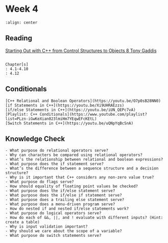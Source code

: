 # Week 4

```{image} https://miro.medium.com/proxy/1*88Si3_5QAE_T-LZOTzQgeg.png
:align: center
```

## Reading

[Starting Out with C++ from Control Structures to Objects 8 Tony Gaddis](https://github.com/JiaRuiShao/CPP/blob/master/Starting%20Out%20with%20C%2B%2B%20from%20Control%20Structures%20to%20Objects%208%20Tony%20Gaddis.pdf)

```{card}

Chapter[s]
: 4.1-4.10
: 4.12
```

## Conditionals

````{card}
[C++ Relational and Boolean Operators](https://youtu.be/O7p0sB28NN0)  
[if Statements in C++](https://youtu.be/Xi9UHRAEzzs)  
[if/else Statements in C++](https://youtu.be/iUN_QEPc7vA)  
[Playlist: C++ Conditionals](https://www.youtube.com/playlist?list=PLzn-iGwKeXian023lmiHm7YEqwEFcKEtL)  
[Switch Statements in C++](https://youtu.be/uQNpYqBcSnA)  
````

## Knowledge Check

````{card}
- What purpose do relational operators serve?
- Why can characters be compared using relational operators?
- What’s the relationship between relational and boolean expressions?
- What purpose does the if statement serve?
- What’s the difference between a sequence structure and a decision structure?
- Why is it important that C++ considers any non-zero value true?
- What purpose do flags serve?
- How should equality of floating point values be checked?
- What purpose does the if/else statement serve?
- What purpose does the if/else if statement serve?
- What purpose does a trailing else statement serve?
- What purpose does a menu-driven program serve?
- How do nested if and nested if/else statements work?
- What purpose do logical operators serve?
- How do each of &&, ||, and ! evaluate with different inputs? (Hint: create a table)
- Why is input validation important?
- Why should we care about the scope of a variable?
- What purpose do switch statements serve?
````

